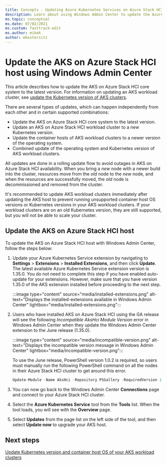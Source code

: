 ```yaml
---
title: Concepts - Updating Azure Kubernetes Services on Azure Stack HCI host using Windows Admin Center
description: Learn about using Windows Admin Center to update the Azure Kubernetes Service on Azure Stack HCI host.
ms.topic: conceptual
ms.date: 07/02/2021
ms.custom: fasttrack-edit
ms.author: mikek
author: mkostersitz
---
```


# Update the AKS on Azure Stack HCI host using Windows Admin Center

This article describes how to update the AKS on Azure Stack HCI core system to the latest version. For information on updating an AKS workload cluster, see [update the Kubernetes version of AKS clusters](./upgrade.md).

There are several types of updates, which can happen independently from each other and in certain supported combinations:

- Update the AKS on Azure Stack HCI core system to the latest version.
- Update an AKS on Azure Stack HCI workload cluster to a new Kubernetes version.
- Update the container hosts of AKS workload clusters to a newer version of the operating system.
- Combined update of the operating system and Kubernetes version of AKS workload clusters.

All updates are done in a rolling update flow to avoid outages in  AKS on Azure Stack HCI availability. When you bring a _new_ node with a newer build into the cluster, resources move from the _old_ node to the _new_ node, and when the resources are successfully moved, the _old_ node is decommissioned and removed from the cluster.

It's recommended to update AKS workload clusters immediately after updating the AKS host to prevent running unsupported container host OS versions or Kubernetes versions in your AKS workload clusters. If your workload clusters are on an old Kubernetes version, they are still supported, but you will not be able to scale your cluster. 

## Update the AKS on Azure Stack HCI host

To update the AKS on Azure Stack HCI host with Windows Admin Center, follow the steps below: 

1. Update your Azure Kubernetes Service extension by navigating to **Settings** > **Extensions** > **Installed Extensions**, and then click **Update**. The latest available Azure Kubernetes Service extension version is 1.35.0. You do not need to complete this step if you have enabled auto-update for your extensions. However, make sure that you have version 1.35.0 of the AKS extension installed before proceeding to the next step.

   :::image type="content" source="media/installed-extensions.png" alt-text="Displays the installed-extensions available in Windows Admin Center" lightbox="media/installed-extensions.png":::

2. Users who have installed AKS on Azure Stack HCI using the GA release will see the following _Incompatible AksHci Module Version_ error in Windows Admin Center when they update the Windows Admin Center extension to the June release (1.35.0). 

   :::image type="content" source="media/incompatible-version.png" alt-text="Displays the incompatible version message in Windows Admin Center" lightbox="media/incompatible-version.png":::

   To use the June release, PowerShell version 1.0.2 is required, so users must manually run the following PowerShell command on all the nodes in their Azure Stack HCI cluster to get around this error. 

   ```powershell
   Update-Module -Name AksHci -Repository PSGallery -RequiredVersion 1.0.2 -AcceptLicense –Force 
   ```

3. You can now go back to the Windows Admin Center **Connections** page and connect to your Azure Stack HCI cluster.
4. Select the **Azure Kubernetes Service** tool from the **Tools** list. When the tool loads, you will see with the **Overview** page.
5. Select **Updates** from the page list on the left side of the tool, and then select **Update now** to upgrade your AKS host.

## Next steps
[Update Kubernetes version and container host OS of your AKS workload clusters](./upgrade.md)
